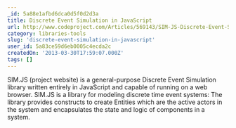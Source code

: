 ```yaml
---
_id: 5a88e1afbd6dca0d5f0d2d3a
title: Discrete Event Simulation in JavaScript
url: http://www.codeproject.com/Articles/569143/SIM-JS-Discrete-Event-Simulation-in-JavaScript
category: libraries-tools
slug: 'discrete-event-simulation-in-javascript'
user_id: 5a83ce59d6eb0005c4ecda2c
createdOn: '2013-03-30T17:59:07.000Z'
tags: []
---
```


<div>SIM.JS (project website) is a general-purpose Discrete Event Simulation library written entirely in JavaScript and capable of running on a web browser. SIM.JS is a library for modeling discrete time event systems: The library provides constructs to create Entities which are the active actors in the system and encapsulates the state and logic of components in a system.</div>

